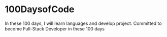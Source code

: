 # 100DaysofCode
In these 100 days, I will learn languages and develop project.
Committed to become Full-Stack Developer in these 100 days
